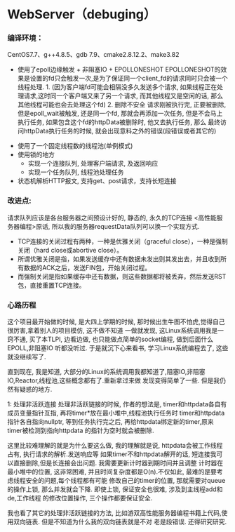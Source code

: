 # WebServer（debuging）
### 编译环境：
CentOS7.7、g++4.8.5、gdb 7.9、cmake2.8.12.2、make3.82

* <p>使用了epoll边缘触发 + 非阻塞IO + EPOLLONESHOT
  EPOLLONESHOT的效果是设置的fd只会触发一次,是为了保证同一个client_fd的请求同时只会被一个线程处理.
  1. (因为客户端fd可能会相隔没多久发送多个请求, 如果线程正在处理请求,这时同一个客户端又来了另一个请求,
  而其他线程又是空闲的话, 那么其他线程可能也会去处理这个fd)
  2. 删除不安全
  请求刚被执行完, 正要被删除, 但是epoll_wait被触发, 还是同一个fd, 那就会再添加一次任务,
  但是不会马上执行任务, 如果包含这个fd的httpData被删除时, 他又去执行任务, 那么 
  最终访问httpData执行任务的时候, 就会出现意料之外的错误(段错误或者其它的)
  <p/>
* 使用了一个固定线程数的线程池(单例模式)
* 使用锁的地方
  * 实现一个连接队列, 处理客户端请求, 及返回响应 
  * 实现一个任务队列, 线程池处理任务
* 状态机解析HTTP报文, 支持get、post请求，支持长短连接


### 改进点: 
请求队列应该是各台服务器之间预设计好的, 静态的, 永久的TCP连接
<高性能服务器编程>原话, 所以我的服务器requestData队列可以换一个实现方式.

 * TCP连接的关闭过程有两种，一种是优雅关闭（graceful close），一种是强制关闭（hard close或abortive close）。
 * 所谓优雅关闭是指，如果发送缓存中还有数据未发出则其发出去，并且收到所有数据的ACK之后，发送FIN包，开始关闭过程。
 * 而强制关闭是指如果缓存中还有数据，则这些数据都将被丢弃，然后发送RST包，直接重置TCP连接。

### 心路历程
这个项目最开始做的时候, 是大四上学期的时候, 那时候出生牛图不怕虎,觉得自己很厉害,拿着别人的项目模仿, 这不做不知道
一做就发现, 这Linux系统调用我是一窍不通, 买了本TLPI, 边看边做, 也只能做点简单的socket编程, 做到后面什么EPOLL,非阻塞IO
听都没听过. 于是就沉下心来看书, 学习Linux系统编程去了, 这些就没继续写了. 

直到现在, 我是知道, 大部分的Linux的系统调用我都知道了,阻塞IO,非阻塞IO,Reactor,线程池,这些概念都有了.重新拿过来做
发现变得简单了一些. 但是我仍然有疑惑的地方.

1: 处理非活跃连接
处理非活跃链接的时候, 作者的想法是, timer和httpdata各自有成员变量指针互指, 再将timer*放在最小堆中,线程池执行任务时
timer和httpdata指针各自指向nullptr, 等到任务执行完之后, 再给httpdata绑定新的timer,原来timer被检测到指向httpdata
的指针为空时就会被删除.

这里比较难理解的就是为什么要这么做, 我的理解就是说, httpdata会被工作线程占有, 执行请求的解析.发送响应等
如果timer不和httpdata解开的话, 短连接我可以直接删除,但是长连接会出问题. 我需要更新计时器到期时间并且调整
计时器在最小堆中的位置, 这非常困难, 并且时间复杂度都是O(n).不仅如此, 最难的是要考虑线程安全的问题,每个线程都有可能
修改自己的timer的位置, 那就需要对queue的操作上锁, 那么并发就会下降. 即使上锁, 保证安全也很难, 涉及到主线程add和de,工作线程
的修改位置操作, 三个操作都要保证安全. 

我也看了其它的处理非活跃链接的方法, 比如游双高性能服务器编程书籍上代码,使用双向链表. 但是不知道为什么我的双向链表就是不对
老是段错误. 还得研究研究.
